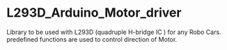 # L293D_Arduino_Motor_driver
Library  to be used with L293D (quadruple H-bridge IC ) for any Robo Cars. predefined functions are used to control direction of Motor.
